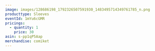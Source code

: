 ```yaml
---
image: images/128686198_1792326507591930_1483495714349761785_n.png
producttype: Sleeves
eventId: 1mYu6cGMR
pricings:
  - quantity: 1
    price: 30
asin: s-pp1qP5Aap
merchandise: comiket
---
```

